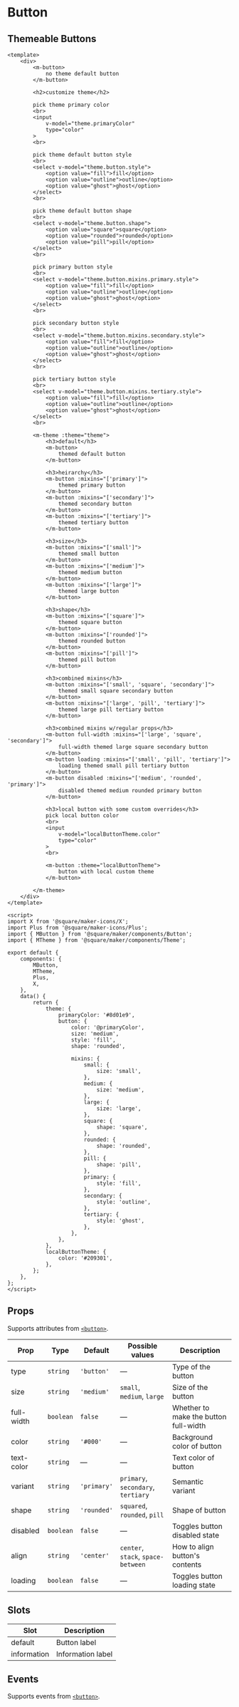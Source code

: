 # Button

## Themeable Buttons


```vue
<template>
	<div>
		<m-button>
			no theme default button
		</m-button>

		<h2>customize theme</h2>

		pick theme primary color
		<br>
		<input
			v-model="theme.primaryColor"
			type="color"
		>
		<br>

		pick theme default button style
		<br>
		<select v-model="theme.button.style">
			<option value="fill">fill</option>
			<option value="outline">outline</option>
			<option value="ghost">ghost</option>
		</select>
		<br>

		pick theme default button shape
		<br>
		<select v-model="theme.button.shape">
			<option value="square">square</option>
			<option value="rounded">rounded</option>
			<option value="pill">pill</option>
		</select>
		<br>

		pick primary button style
		<br>
		<select v-model="theme.button.mixins.primary.style">
			<option value="fill">fill</option>
			<option value="outline">outline</option>
			<option value="ghost">ghost</option>
		</select>
		<br>

		pick secondary button style
		<br>
		<select v-model="theme.button.mixins.secondary.style">
			<option value="fill">fill</option>
			<option value="outline">outline</option>
			<option value="ghost">ghost</option>
		</select>
		<br>

		pick tertiary button style
		<br>
		<select v-model="theme.button.mixins.tertiary.style">
			<option value="fill">fill</option>
			<option value="outline">outline</option>
			<option value="ghost">ghost</option>
		</select>
		<br>

		<m-theme :theme="theme">
			<h3>default</h3>
			<m-button>
				themed default button
			</m-button>

			<h3>heirarchy</h3>
			<m-button :mixins="['primary']">
				themed primary button
			</m-button>
			<m-button :mixins="['secondary']">
				themed secondary button
			</m-button>
			<m-button :mixins="['tertiary']">
				themed tertiary button
			</m-button>

			<h3>size</h3>
			<m-button :mixins="['small']">
				themed small button
			</m-button>
			<m-button :mixins="['medium']">
				themed medium button
			</m-button>
			<m-button :mixins="['large']">
				themed large button
			</m-button>

			<h3>shape</h3>
			<m-button :mixins="['square']">
				themed square button
			</m-button>
			<m-button :mixins="['rounded']">
				themed rounded button
			</m-button>
			<m-button :mixins="['pill']">
				themed pill button
			</m-button>

			<h3>combined mixins</h3>
			<m-button :mixins="['small', 'square', 'secondary']">
				themed small square secondary button
			</m-button>
			<m-button :mixins="['large', 'pill', 'tertiary']">
				themed large pill tertiary button
			</m-button>

			<h3>combined mixins w/regular props</h3>
			<m-button full-width :mixins="['large', 'square', 'secondary']">
				full-width themed large square secondary button
			</m-button>
			<m-button loading :mixins="['small', 'pill', 'tertiary']">
				loading themed small pill tertiary button
			</m-button>
			<m-button disabled :mixins="['medium', 'rounded', 'primary']">
				disabled themed medium rounded primary button
			</m-button>

			<h3>local button with some custom overrides</h3>
			pick local button color
			<br>
			<input
				v-model="localButtonTheme.color"
				type="color"
			>
			<br>

			<m-button :theme="localButtonTheme">
				button with local custom theme
			</m-button>

		</m-theme>
	</div>
</template>

<script>
import X from '@square/maker-icons/X';
import Plus from '@square/maker-icons/Plus';
import { MButton } from '@square/maker/components/Button';
import { MTheme } from '@square/maker/components/Theme';

export default {
	components: {
		MButton,
		MTheme,
		Plus,
		X,
	},
	data() {
		return {
			theme: {
				primaryColor: '#8d01e9',
				button: {
					color: '@primaryColor',
					size: 'medium',
					style: 'fill',
					shape: 'rounded',

					mixins: {
						small: {
							size: 'small',
						},
						medium: {
							size: 'medium',
						},
						large: {
							size: 'large',
						},
						square: {
							shape: 'square',
						},
						rounded: {
							shape: 'rounded',
						},
						pill: {
							shape: 'pill',
						},
						primary: {
							style: 'fill',
						},
						secondary: {
							style: 'outline',
						},
						tertiary: {
							style: 'ghost',
						},
					},
				},
			},
			localButtonTheme: {
				color: '#209301',
			},
		};
	},
};
</script>
```


<!-- api-tables:start -->
## Props

Supports attributes from [`<button>`](https://developer.mozilla.org/en-US/docs/Web/HTML/Element/button).

| Prop       | Type      | Default     | Possible values                    | Description                           |
| ---------- | --------- | ----------- | ---------------------------------- | ------------------------------------- |
| type       | `string`  | `'button'`  | —                                  | Type of the button                    |
| size       | `string`  | `'medium'`  | `small`, `medium`, `large`         | Size of the button                    |
| full-width | `boolean` | `false`     | —                                  | Whether to make the button full-width |
| color      | `string`  | `'#000'`    | —                                  | Background color of button            |
| text-color | `string`  | —           | —                                  | Text color of button                  |
| variant    | `string`  | `'primary'` | `primary`, `secondary`, `tertiary` | Semantic variant                      |
| shape      | `string`  | `'rounded'` | `squared`, `rounded`, `pill`       | Shape of button                       |
| disabled   | `boolean` | `false`     | —                                  | Toggles button disabled state         |
| align      | `string`  | `'center'`  | `center`, `stack`, `space-between` | How to align button's contents        |
| loading    | `boolean` | `false`     | —                                  | Toggles button loading state          |


## Slots

| Slot        | Description       |
| ----------- | ----------------- |
| default     | Button label      |
| information | Information label |


## Events

Supports events from [`<button>`](https://developer.mozilla.org/en-US/docs/Web/HTML/Element/button).
<!-- api-tables:end -->
